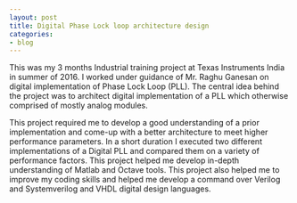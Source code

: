 ```yaml
---
layout: post
title: Digital Phase Lock loop architecture design
categories:
- blog
---
```


This was my 3 months Industrial training project at Texas Instruments India in summer of 2016. I worked under guidance of Mr. Raghu Ganesan on digital implementation of Phase Lock Loop (PLL). The central idea behind the project was to architect digital implementation of a PLL which otherwise comprised of mostly analog modules.


This project required me to develop a good understanding of a prior implementation and come-up with a better architecture to meet higher performance parameters. In a short duration I executed two different implementations of a Digital PLL and compared them on a variety of performance factors. This project helped me develop in-depth understanding of Matlab and Octave tools. This project also helped me to improve my coding skills and helped me develop a command over Verilog and Systemverilog and VHDL digital design languages. 


<!--
Tattooed roof party *vinyl* freegan single-origin coffee wayfarers tousled, umami yr 
meggings hella selvage. Butcher bespoke seitan, cornhole umami gentrify put a bird 
on it occupy trust fund. Umami whatever kitsch, locavore fingerstache Tumblr pork belly
[keffiyeh](#). Chia Echo Park Pitchfork, Blue Bottle [hashtag](#) stumptown skateboard selvage 
mixtape. Echo Park retro butcher banjo cardigan, seitan flannel Brooklyn paleo fixie 
Truffaut. Forage mustache Thundercats next level disrupt. Bicycle rights forage tattooed
chia, **wayfarers** swag raw denim hashtag biodiesel occupy gastropub!

---

# It's all in the game.

## You come at the king, you best not miss.

### Be subtle with it, man. You know what subtle means?

VHS post-ironic cred **bespoke** banjo. Yr wayfarers literally gentrify, flexitarian fap 
dreamcatcher plaid cornhole Intelligentsia paleo. Beard try-hard direct trade, shabby chic 
Helvetica `look ma, I can code`. Lo-fi American Apparel tattooed [Vice](#) tofu, yr vinyl. 
Williamsburg butcher hella mumblecore fixie mlkshk, cliche wolf keytar mixtape kitsch banh mi 
salvia. High Life Odd Future *chambray* kale chips hoodie, cray pop-up. Helvetica narwhal 
iPhone try-hard jean shorts.

> This is a quote from someone famous about productivity


Syntax highlighting with Solarized theme.

{% highlight ruby %}
class User < ActiveRecord::Base
  attr_accessible :email, :name

  ... tons of other crap ...

end

{% endhighlight %}
-->

